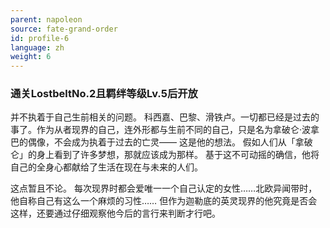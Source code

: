 ```yaml
---
parent: napoleon
source: fate-grand-order
id: profile-6
language: zh
weight: 6
---
```


### 通关LostbeltNo.2且羁绊等级Lv.5后开放

并不执着于自己生前相关的问题。
科西嘉、巴黎、滑铁卢。一切都已经是过去的事了。作为从者现界的自己，连外形都与生前不同的自己，只是名为拿破仑·波拿巴的偶像，不会成为执着于过去的亡灵——
这是他的想法。
假如人们从「拿破仑」的身上看到了许多梦想，那就应该成为那样。
基于这不可动摇的确信，他将自己的全身心都献给了生活在现在与未来的人们。

这点暂且不论。
每次现界时都会爱唯一一个自己认定的女性……北欧异闻带时，他自称自己有这么一个麻烦的习性……
但作为迦勒底的英灵现界的他究竟是否会这样，还要通过仔细观察他今后的言行来判断才行吧。
